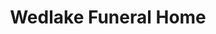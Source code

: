 ---
title: "Wedlake Funeral Home"
url: /higher-bugle/wedlake-funeral-home/
shop: funeral directors
---